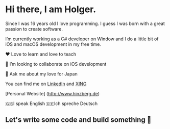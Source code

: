# Hi there, I am Holger. 

Since I was 16 years old I love programming. I guess I was born with a great passion to create software.

I’m currently working as a C# developer on Window and I do a little bit of iOS and macOS development in my free time.

❤️ Love to learn and love to teach

📱 I’m looking to collaborate on iOS development

💬 Ask me about my love for Japan

You can find me on [LinkedIn](https://www.linkedin.com/in/holger-hinzberg-757252119/) and [XING](https://www.xing.com/profile/Holger_Hinzberg/cv)

[Personal Website] (http://www.hinzberg.de)

🇬🇧I speak English  🇩🇪Ich spreche Deutsch

## Let's write some code and build something 💪
